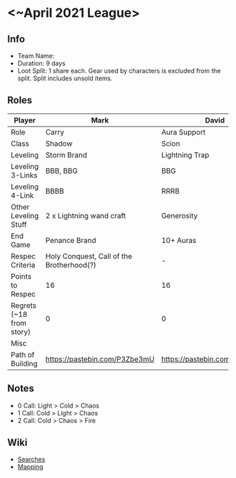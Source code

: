 # <~April 2021 League>

## Info

- Team Name:
- Duration: 9 days
- Loot Split: 1 share each. Gear used by characters is excluded from the split. Split includes unsold items.

## Roles

| Player                   | Mark                                      | David                         | Nick                          |
| ------------------------ | ----------------------------------------- | ----------------------------- | ----------------------------- |
| Role                     | Carry                                     | Aura Support                  | Curse Support                 |
| Class                    | Shadow                                    | Scion                         | Witch                         |
| Leveling                 | Storm Brand                               | Lightning Trap                | Cremation                     |
| Leveling 3-Links         | BBB, BBG                                  | BBG                           | BBG, BGG                      |
| Leveling 4-Link          | BBBB                                      | RRRB                          | BBBG                          |
| Other Leveling Stuff     | 2 x Lightning wand craft                  | Generosity                    | 2 x fire wand craft           |
| End Game                 | Penance Brand                             | 10+ Auras                     | 6 Hexes                       |
| Respec Criteria          | Holy Conquest, Call of the Brotherhood(?) | -                             | 4 Curses                      |
| Points to Respec         | 16                                        | 16                            | 18                            |
| Regrets (~18 from story) | 0                                         | 0                             | 0                             |
| Misc                     |                                           |                               |                               |
| Path of Building         | https://pastebin.com/P3Zbe3mU             | https://pastebin.com/77UY29cs | https://pastebin.com/WnJJsYQK |

## Notes

- 0 Call: Light > Cold > Chaos
- 1 Call: Cold > Light > Chaos
- 2 Call: Cold > Chaos > Fire

## Wiki

- [Searches](https://github.com/nick-ng/poe-map-team/wiki/Searches)
- [Mapping](https://github.com/nick-ng/poe-map-team/wiki/Mapping)
